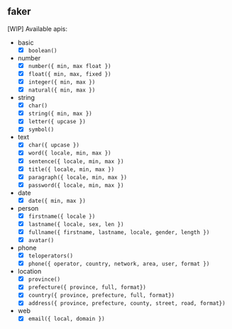 faker
----

[WIP] Available apis:

- basic
  - [x] `boolean()`
- number
  - [x] `number({ min, max float })`
  - [x] `float({ min, max, fixed })`
  - [x] `integer({ min, max })`
  - [x] `natural({ min, max })`
- string
  - [x] `char()`
  - [x] `string({ min, max })`
  - [x] `letter({ upcase })`
  - [x] `symbol()`
- text
  - [x] `char({ upcase })`
  - [x] `word({ locale, min, max })`
  - [x] `sentence({ locale, min, max })`
  - [x] `title({ locale, min, max })`
  - [x] `paragraph({ locale, min, max })`
  - [x] `password({ locale, min, max })`
- date
  - [x] `date({ min, max })`
- person
  - [x] `firstname({ locale })`
  - [x] `lastname({ locale, sex, len })`
  - [x] `fullname({ firstname, lastname, locale, gender, length })`
  - [x] `avatar()`
- phone
  - [x] `teloperators()`
  - [x] `phone({ operator, country, network, area, user, format })`
- location
  - [x] `province()`
  - [x] `prefecture({ province, full, format})`
  - [x] `country({ province, prefecture, full, format})`
  - [x] `address({ province, prefecture, county, street, road, format})`
- web
  - [x] `email({ local, domain })`

